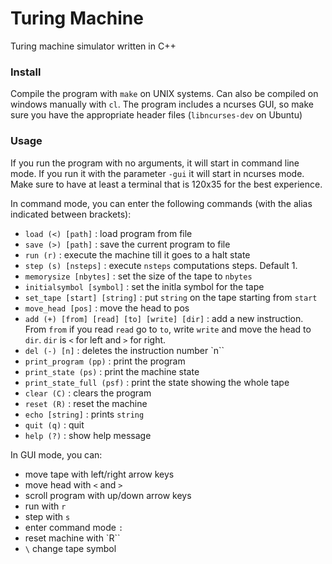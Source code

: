 # Turing Machine
Turing machine simulator written in C++

### Install
Compile the program with `make` on UNIX systems. Can also be compiled on windows manually with `cl`.
The program includes a ncurses GUI, so make sure you have the appropriate header files (`libncurses-dev` on Ubuntu)

### Usage
If you run the program with no arguments, it will start in command line mode. If you run it with the parameter `-gui` it will start in ncurses mode. Make sure to have at least a terminal that is 120x35 for the best experience. 

In command mode, you can enter the following commands (with the alias indicated between brackets):
- `load (<) [path]` : load program from file
- `save (>) [path]` : save the current program to file 
- `run (r)` : execute the machine till it goes to a halt state
- `step (s) [nsteps]` : execute `nsteps` computations steps. Default 1. 
- `memorysize [nbytes]` : set the size of the tape to `nbytes`
- `initialsymbol [symbol]` : set the initla symbol for the tape
- `set_tape [start] [string]` : put `string` on the tape starting from `start`
- `move_head [pos]` : move the head to pos 
- `add (+) [from] [read] [to] [write] [dir]` : add a new instruction. From `from` if you read `read` go to `to`, write `write` and move the head to `dir`. `dir` is `<` for left and `>` for right.
- `del (-) [n]` : deletes the instruction number `n``
- `print_program (pp)` : print the program
- `print_state (ps)` : print the machine state 
- `print_state_full (psf)` : print the state showing the whole tape
- `clear (C)` : clears the program
- `reset (R)` : reset the machine
- `echo [string]` : prints `string`
- `quit (q)` : quit
- `help (?)` : show help message

In GUI mode, you can:
- move tape with left/right arrow keys
- move head with `<` and `>`
- scroll program with up/down arrow keys
- run with `r`
- step with `s`
- enter command mode `:`
- reset machine with `R``
- `\` change tape symbol 
 
